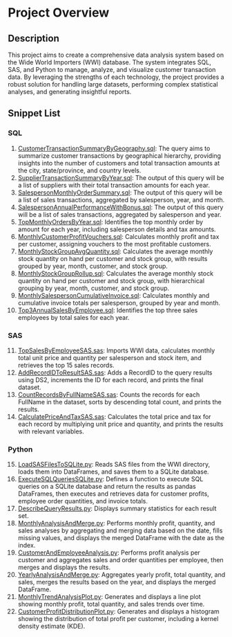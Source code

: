 # Project Overview

## Description

This project aims to create a comprehensive data analysis system based on the Wide World Importers (WWI) database. The system integrates SQL, SAS, and Python to manage, analyze, and visualize customer transaction data. By leveraging the strengths of each technology, the project provides a robust solution for handling large datasets, performing complex statistical analyses, and generating insightful reports.

## Snippet List

### SQL

1. [CustomerTransactionSummaryByGeography.sql](CustomerTransactionSummaryByGeography.sql): The query aims to summarize customer transactions by geographical hierarchy, providing insights into the number of customers and total transaction amounts at the city, state/province, and country levels.
2. [SupplierTransactionSummaryByYear.sql](SupplierTransactionSummaryByYear.sql): The output of this query will be a list of suppliers with their total transaction amounts for each year.
3. [SalespersonMonthlyOrderSummary.sql](SalespersonMonthlyOrderSummary.sql): The output of this query will be a list of sales transactions, aggregated by salesperson, year, and month.
4. [SalespersonAnnualPerformanceWithBonus.sql](SalespersonAnnualPerformanceWithBonus.sql): The output of this query will be a list of sales transactions, aggregated by salesperson and year.
5. [TopMonthlyOrdersByYear.sql](TopMonthlyOrdersByYear.sql): Identifies the top monthly order by amount for each year, including salesperson details and tax amounts.
6. [MonthlyCustomerProfitVouchers.sql](MonthlyCustomerProfitVouchers.sql): Calculates monthly profit and tax per customer, assigning vouchers to the most profitable customers.
7. [MonthlyStockGroupAvgQuantity.sql](MonthlyStockGroupAvgQuantity.sql): Calculates the average monthly stock quantity on hand per customer and stock group, with results grouped by year, month, customer, and stock group.
8. [MonthlyStockGroupRollup.sql](MonthlyStockGroupRollup.sql): Calculates the average monthly stock quantity on hand per customer and stock group, with hierarchical grouping by year, month, customer, and stock group.
9. [MonthlySalespersonCumulativeInvoice.sql](MonthlySalespersonCumulativeInvoice.sql): Calculates monthly and cumulative invoice totals per salesperson, grouped by year and month.
10. [Top3AnnualSalesByEmployee.sql](Top3AnnualSalesByEmployee.sql): Identifies the top three sales employees by total sales for each year.

### SAS

11. [TopSalesByEmployeeSAS.sas](TopSalesByEmployeeSAS.sas): Imports WWI data, calculates monthly total unit price and quantity per salesperson and stock item, and retrieves the top 15 sales records.
12. [AddRecordIDToResultSAS.sas](AddRecordIDToResultSAS.sas): Adds a RecordID to the query results using DS2, increments the ID for each record, and prints the final dataset.
13. [CountRecordsByFullNameSAS.sas](CountRecordsByFullNameSAS.sas): Counts the records for each FullName in the dataset, sorts by descending total count, and prints the results.
14. [CalculatePriceAndTaxSAS.sas](CalculatePriceAndTaxSAS.sas): Calculates the total price and tax for each record by multiplying unit price and quantity, and prints the results with relevant variables.

### Python

15. [LoadSASFilesToSQLite.py](LoadSASFilesToSQLite.py): Reads SAS files from the WWI directory, loads them into DataFrames, and saves them to a SQLite database.
16. [ExecuteSQLQueriesSQLite.py](ExecuteSQLQueriesSQLite.py): Defines a function to execute SQL queries on a SQLite database and return the results as pandas DataFrames, then executes and retrieves data for customer profits, employee order quantities, and invoice totals.
17. [DescribeQueryResults.py](DescribeQueryResults.py): Displays summary statistics for each result set.
18. [MonthlyAnalysisAndMerge.py](MonthlyAnalysisAndMerge.py): Performs monthly profit, quantity, and sales analyses by aggregating and merging data based on the date, fills missing values, and displays the merged DataFrame with the date as the index.
19. [CustomerAndEmployeeAnalysis.py](CustomerAndEmployeeAnalysis.py): Performs profit analysis per customer and aggregates sales and order quantities per employee, then merges and displays the results.
20. [YearlyAnalysisAndMerge.py](YearlyAnalysisAndMerge.py): Aggregates yearly profit, total quantity, and sales, merges the results based on the year, and displays the merged DataFrame.
21. [MonthlyTrendAnalysisPlot.py](MonthlyTrendAnalysisPlot.py): Generates and displays a line plot showing monthly profit, total quantity, and sales trends over time.
22. [CustomerProfitDistributionPlot.py](CustomerProfitDistributionPlot.py): Generates and displays a histogram showing the distribution of total profit per customer, including a kernel density estimate (KDE).
